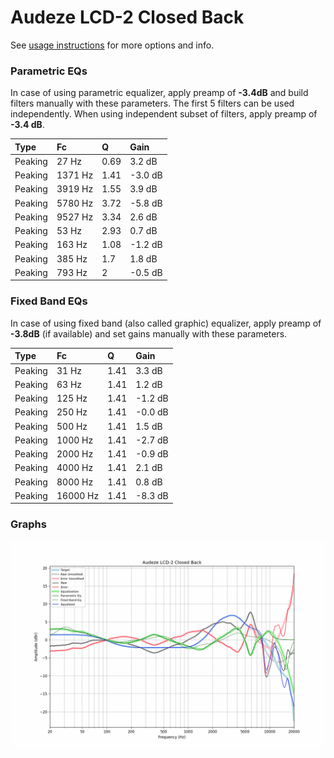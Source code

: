 # Audeze LCD-2 Closed Back
See [usage instructions](https://github.com/jaakkopasanen/AutoEq#usage) for more options and info.

### Parametric EQs
In case of using parametric equalizer, apply preamp of **-3.4dB** and build filters manually
with these parameters. The first 5 filters can be used independently.
When using independent subset of filters, apply preamp of **-3.4 dB**.

| Type    | Fc      |    Q | Gain    |
|:--------|:--------|:-----|:--------|
| Peaking | 27 Hz   | 0.69 | 3.2 dB  |
| Peaking | 1371 Hz | 1.41 | -3.0 dB |
| Peaking | 3919 Hz | 1.55 | 3.9 dB  |
| Peaking | 5780 Hz | 3.72 | -5.8 dB |
| Peaking | 9527 Hz | 3.34 | 2.6 dB  |
| Peaking | 53 Hz   | 2.93 | 0.7 dB  |
| Peaking | 163 Hz  | 1.08 | -1.2 dB |
| Peaking | 385 Hz  | 1.7  | 1.8 dB  |
| Peaking | 793 Hz  | 2    | -0.5 dB |

### Fixed Band EQs
In case of using fixed band (also called graphic) equalizer, apply preamp of **-3.8dB**
(if available) and set gains manually with these parameters.

| Type    | Fc       |    Q | Gain    |
|:--------|:---------|:-----|:--------|
| Peaking | 31 Hz    | 1.41 | 3.3 dB  |
| Peaking | 63 Hz    | 1.41 | 1.2 dB  |
| Peaking | 125 Hz   | 1.41 | -1.2 dB |
| Peaking | 250 Hz   | 1.41 | -0.0 dB |
| Peaking | 500 Hz   | 1.41 | 1.5 dB  |
| Peaking | 1000 Hz  | 1.41 | -2.7 dB |
| Peaking | 2000 Hz  | 1.41 | -0.9 dB |
| Peaking | 4000 Hz  | 1.41 | 2.1 dB  |
| Peaking | 8000 Hz  | 1.41 | 0.8 dB  |
| Peaking | 16000 Hz | 1.41 | -8.3 dB |

### Graphs
![](./Audeze%20LCD-2%20Closed%20Back.png)